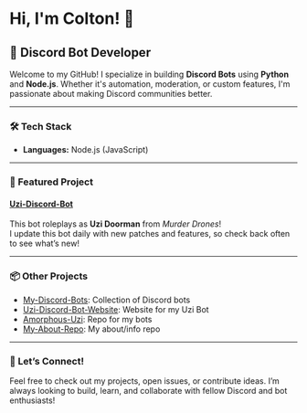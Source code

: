 # Hi, I'm Colton! 👋

## 🚀 Discord Bot Developer

Welcome to my GitHub! I specialize in building **Discord Bots** using **Python** and **Node.js**. Whether it's automation, moderation, or custom features, I'm passionate about making Discord communities better.

---

### 🛠️ Tech Stack
- **Languages:** Node.js (JavaScript)

---

### 🌟 Featured Project

#### [Uzi-Discord-Bot](https://github.com/coltonsr77/Uzi-Discord-Bot)
This bot roleplays as **Uzi Doorman** from *Murder Drones*!  
I update this bot daily with new patches and features, so check back often to see what’s new!

---

### 📦 Other Projects
- [My-Discord-Bots](https://github.com/coltonsr77/My-Discord-Bots): Collection of Discord bots
- [Uzi-Discord-Bot-Website](https://github.com/coltonsr77/Uzi-Discord-Bot-Website): Website for my Uzi Bot
- [Amorphous-Uzi](https://github.com/coltonsr77/Amorphous-Uzi): Repo for my bots
- [My-About-Repo](https://github.com/coltonsr77/My-About-Repo): My about/info repo

---

### 🤖 Let’s Connect!
Feel free to check out my projects, open issues, or contribute ideas. I’m always looking to build, learn, and collaborate with fellow Discord and bot enthusiasts!
